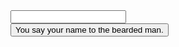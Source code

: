 <form action="" target="/his-name">
    <div class="centered">
        <input id="name">
        <br />
        <button type="submit">You say your name to the bearded man.</button>
    </div>
</form>
